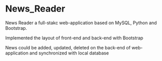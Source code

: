 # News_Reader
News Reader a full-stakc web-application based on MySQL, Python and Bootstrap.

Implemented the layout of front-end and back-end with Bootstrap

News could be added, updated, deleted on the back-end of web-application and synchronized with local database
